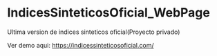 # IndicesSinteticosOficial_WebPage
Ultima version de indices sinteticos oficial(Proyecto privado)

Ver demo aqui: https://indicessinteticosoficial.com/
